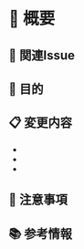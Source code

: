 # 📝 概要
<!-- このPRで解決する課題や実装する機能について簡潔に説明してください -->

## 🔗 関連Issue
<!-- 関連するIssue番号があれば記載してください (例: Closes #123, Relates to #456) -->

## 🎯 目的
<!-- この変更を行う理由や達成したい目標を記載してください -->

## 📋 変更内容
<!-- 主な変更点を箇条書きで記載してください -->
-
-
-

## 🚨 注意事項
<!-- 特に確認してほしい点や懸念事項があれば記載してください -->
<!-- Copilotに特に見てほしいロジックや判断基準があれば記載しましょう -->

## 📚 参考情報
<!-- 参考にしたドキュメントやリソースへのリンクがあれば記載してください -->
